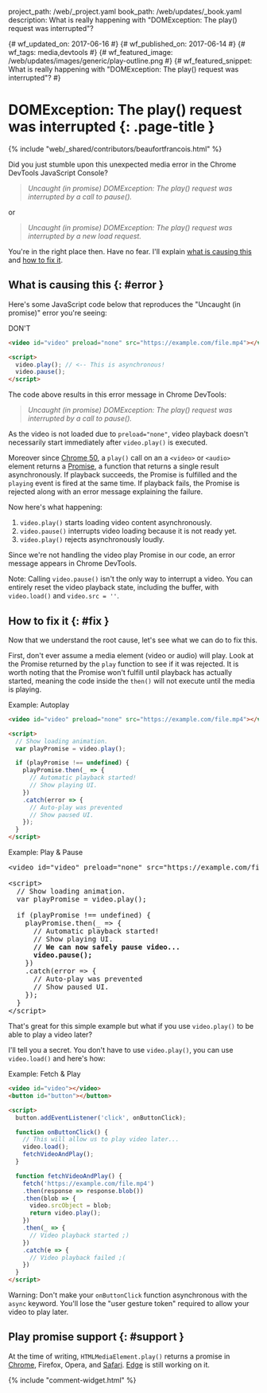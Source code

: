 project_path: /web/_project.yaml
book_path: /web/updates/_book.yaml
description: What is really happening with "DOMException: The play() request was interrupted"?

{# wf_updated_on: 2017-06-16 #}
{# wf_published_on: 2017-06-14 #}
{# wf_tags: media,devtools #}
{# wf_featured_image: /web/updates/images/generic/play-outline.png #}
{# wf_featured_snippet: What is really happening with "DOMException: The play() request was interrupted"? #}

# DOMException: The play() request was interrupted {: .page-title }

{% include "web/_shared/contributors/beaufortfrancois.html" %}

Did you just stumble upon this unexpected media error in the Chrome DevTools
JavaScript Console?

> _Uncaught (in promise) DOMException: The play() request was interrupted by a
> call to pause()._

or

> _Uncaught (in promise) DOMException: The play() request was interrupted by a
> new load request._

You're in the right place then. Have no fear. I'll explain [what is causing
this](#error) and [how to fix it](#fix).

## What is causing this {: #error }

Here's some JavaScript code below that reproduces the "Uncaught (in promise)"
error you're seeing:

<span class="compare-worse">DON'T</span>
```html
<video id="video" preload="none" src="https://example.com/file.mp4"></video>

<script>
  video.play(); // <-- This is asynchronous!
  video.pause();
</script>
```

The code above results in this error message in Chrome DevTools: 

> _Uncaught (in promise) DOMException: The play() request was interrupted by a
> call to pause()._

As the video is not loaded due to `preload="none"`, video playback doesn't
necessarily start immediately after `video.play()` is executed.

Moreover since [Chrome 50], a `play()` call on an a `<video>` or `<audio>`
element returns a [Promise], a function that returns a single result
asynchronously. If playback succeeds, the Promise is fulfilled and the
`playing` event is fired at the same time. If playback fails, the Promise is
rejected along with an error message explaining the failure.

Now here's what happening:

1. `video.play()` starts loading video content asynchronously.
2. `video.pause()` interrupts video loading because it is not ready yet. 
3. `video.play()` rejects asynchronously loudly.

Since we're not handling the video play Promise in our code, an error message
appears in Chrome DevTools.

Note: Calling `video.pause()` isn't the only way to interrupt a video. You can
entirely reset the video playback state, including the buffer, with
`video.load()` and `video.src = ''`.

## How to fix it {: #fix }

Now that we understand the root cause, let's see what we can do to fix this.

First, don't ever assume a media element (video or audio) will play. Look at
the Promise returned by the `play` function to see if it was rejected. It is
worth noting that the Promise won't fulfill until playback has actually
started, meaning the code inside the `then()` will not execute until the media
is playing.

<span class="compare-better">Example: Autoplay</span>
```html
<video id="video" preload="none" src="https://example.com/file.mp4"></video>

<script>
  // Show loading animation.
  var playPromise = video.play();

  if (playPromise !== undefined) {
    playPromise.then(_ => {
      // Automatic playback started!
      // Show playing UI.
    })
    .catch(error => {
      // Auto-play was prevented
      // Show paused UI.
    });
  }
</script>
```

<span class="compare-better">Example: Play & Pause</span>
<pre class="prettyprint lang-html">
&lt;video id="video" preload="none" src="https://example.com/file.mp4">&lt;/video>
&nbsp;
&lt;script>
  // Show loading animation.
  var playPromise = video.play();
&nbsp;
  if (playPromise !== undefined) {
    playPromise.then(_ => {
      // Automatic playback started!
      // Show playing UI.
      <strong>// We can now safely pause video...
      video.pause();</strong>
    })
    .catch(error => {
      // Auto-play was prevented
      // Show paused UI.
    });
  }
&lt;/script>
</pre>

That's great for this simple example but what if you use `video.play()` to be
able to play a video later?

I'll tell you a secret. You don't have to use `video.play()`, you can use
`video.load()` and here's how:

<span class="compare-better">Example: Fetch & Play</span>
```html
<video id="video"></video>
<button id="button"></button>

<script>
  button.addEventListener('click', onButtonClick);

  function onButtonClick() {
    // This will allow us to play video later...
    video.load();
    fetchVideoAndPlay();
  }

  function fetchVideoAndPlay() {
    fetch('https://example.com/file.mp4')
    .then(response => response.blob())
    .then(blob => {
      video.srcObject = blob;
      return video.play();
    })
    .then(_ => {
      // Video playback started ;)
    })
    .catch(e => {
      // Video playback failed ;(
    })
  }
</script>
```

Warning: Don't make your `onButtonClick` function asynchronous with the `async`
keyword. You'll lose the "user gesture token" required to allow
your video to play later.

## Play promise support {: #support }

At the time of writing, `HTMLMediaElement.play()` returns a promise in
[Chrome], Firefox, Opera, and [Safari]. [Edge] is still working on it.

{% include "comment-widget.html" %}

[Promise]: /web/fundamentals/getting-started/primers/promises
[Chrome 50]: /web/updates/2016/03/play-returns-promise
[Chrome]: https://www.chromestatus.com/feature/5920584248590336
[Safari]: https://webkit.org/blog/7734/auto-play-policy-changes-for-macos/
[Edge]: https://developer.microsoft.com/en-us/microsoft-edge/platform/issues/11998448/
